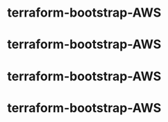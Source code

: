 # terraform-bootstrap-AWS
# terraform-bootstrap-AWS
# terraform-bootstrap-AWS
# terraform-bootstrap-AWS

